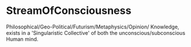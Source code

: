# StreamOfConsciousness
Philosophical/Geo-Political/Futurism/Metaphysics/Opinion/ Knowledge, exists in a 'Singularistic Collective' of both the unconscious/subconscious Human mind.
